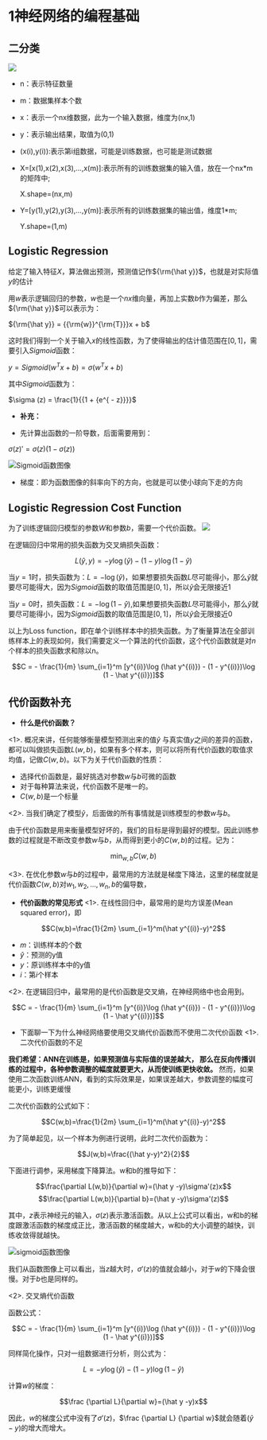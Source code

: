 # 1神经网络的编程基础

## 二分类
![](_v_images/20200202083811137_24014.png)

* n：表示特征数量

* m：数据集样本个数

* x：表示一个nx维数据，此为一个输入数据，维度为(nx,1)

* y：表示输出结果，取值为(0,1)

* (x(i),y(i)):表示第i组数据，可能是训练数据，也可能是测试数据

* X=[x(1),x(2),x(3),...,x(m)]:表示所有的训练数据集的输入值，放在一个nx*m的矩阵中;
   
  X.shape=(nx,m)

* Y=[y(1),y(2),y(3),...,y(m)]:表示所有的训练数据集的输出值，维度1*m;
    
    Y.shape=(1,m)


## Logistic Regression
给定了输入特征$X$，算法做出预测，预测值记作${\rm{\hat y}}$，也就是对实际值$y$的估计

用$w$表示逻辑回归的参数，$w$也是一个$nx$维向量，再加上实数$b$作为偏差，那么${\rm{\hat y}}$可以表示为：

${\rm{\hat y}} = {{\rm{w}}^{\rm{T}}}x + b$

这时我们得到一个关于输入$x$的线性函数，为了使得输出的估计值范围在$[0,1]$，需要引入$Sigmoid$函数：

$y = Sigmoid({w^T}x + b) = \sigma ({w^T}x + b)$

其中$Sigmoid$函数为：

$\sigma (z) = \frac{1}{{1 + {e^{ - z}}}}$

* **补充：**

* 先计算出函数的一阶导数，后面需要用到：

$\sigma (z)' = \sigma (z)(1 - \sigma (z))$

![Sigmoid函数图像](_v_images/20200202085624249_15720.png)
* 梯度：即为函数图像的斜率向下的方向，也就是可以使小球向下走的方向

## Logistic Regression Cost Function
为了训练逻辑回归模型的参数$W$和参数$b$，需要一个代价函数。
![](_v_images/20200202085931018_20790.png)

在逻辑回归中常用的损失函数为交叉熵损失函数：

  $$L(\hat y,y) =  - y\log (\hat y) - (1 - y)\log (1 - \hat y)$$

当$y=1$时，损失函数为：$L =  - \log (\hat y)$，如果想要损失函数$L$尽可能得小，那么${\hat y}$就要尽可能得大，因为$Sigmoid$函数的取值范围是$[0,1]$，所以${\hat y}$会无限接近1

当$y=0$时，损失函数：$L= - \log(1-\hat y)$,如果想要损失函数$L$尽可能得小，那么${\hat y}$就要尽可能得小，因为$Sigmoid$函数的取值范围是$[0,1]$，所以${\hat y}$会无限接近0

以上为Loss function，即在单个训练样本中的损失函数。为了衡量算法在全部训练样本上的表现如何，我们需要定义一个算法的代价函数，这个代价函数就是对$n$个样本的损失函数求和除以n。

  $$C =  - \frac{1}{m} \sum_{i=1}^m [y^{(i)}\log (\hat y^{(i)}) - (1 - y^{(i)})\log (1 - \hat y^{(i)})]$$


## 代价函数补充
* **什么是代价函数？**

<1>. 概况来讲，任何能够衡量模型预测出来的值${\hat y}$ 与真实值$y$之间的差异的函数，都可以叫做损失函数$L(w,b)$，如果有多个样本，则可以将所有代价函数的取值求均值，记做$C(w,b)$。以下为关于代价函数的性质：

* 选择代价函数是，最好挑选对参数$w$与$b$可微的函数
* 对于每种算法来说，代价函数不是唯一的。
* $C(w,b)$是一个标量

<2>. 当我们确定了模型${\hat y}$，后面做的所有事情就是训练模型的参数$w$与$b$。

由于代价函数是用来衡量模型好坏的，我们的目标是得到最好的模型。因此训练参数的过程就是不断改变参数$w$与$b$，从而得到更小的$C(w,b)$的过程。记为：

$$\min_{w,b}C(w,b)$$


<3>. 在优化参数$w$与$b$的过程中，最常用的方法就是梯度下降法，这里的梯度就是代价函数$C(w,b)$对$w_{1},w_{2},...,w_{n},b$的偏导数，

* **代价函数的常见形式**
<1>. 在线性回归中，最常用的是均方误差(Mean squared error)，即

$$C(w,b)=\frac{1}{2m} \sum_{i=1}^m(\hat y^{(i)}-y)^2$$

* $m$：训练样本的个数
* $\hat y$：预测的y值
* $y$：原训练样本中的y值
* $i$：第$i$个样本



<2>. 在逻辑回归中，最常用的是代价函数是交叉熵，在神经网络中也会用到。

$$C =  - \frac{1}{m} \sum_{i=1}^m [y^{(i)}\log (\hat y^{(i)}) - (1 - y^{(i)})\log (1 - \hat y^{(i)})]$$


* 下面聊一下为什么神经网络要使用交叉熵代价函数而不使用二次代价函数
<1>. 二次代价函数的不足
   
**我们希望：ANN在训练是，如果预测值与实际值的误差越大， 那么在反向传播训练的过程中，各种参数调整的幅度就要更大，从而使训练更快收敛。**
然而，如果使用二次函数训练ANN，看到的实际效果是，如果误差越大，参数调整的幅度可能更小，训练更缓慢

二次代价函数的公式如下：

$$C(w,b)=\frac{1}{2m} \sum_{i=1}^m(\hat y^{(i)}-y)^2$$

为了简单起见，以一个样本为例进行说明，此时二次代价函数为：

$$J(w,b)=\frac{(\hat y-y)^2}{2}$$

下面进行调参，采用梯度下降算法。w和b的推导如下：

$$\frac{\partial L(w,b)}{\partial w}=(\hat y -y)\sigma'(z)x$$
$$\frac{\partial L(w,b)}{\partial b}=(\hat y -y)\sigma'(z)$$

其中，$z$表示神经元的输入，$\sigma(z)$表示激活函数。从以上公式可以看出，w和b的梯度跟激活函数的梯度成正比，激活函数的梯度越大，w和b的大小调整的越快，训练收敛得就越快。

![sigmoid函数图像](_v_images/20200202114536947_23665.png)

我们从函数图像上可以看出，当$z$越大时，$\sigma'(z)$的值就会越小，对于$w$的下降会很慢。对于$b$也是同样的。

<2>. 交叉熵代价函数

函数公式：

$$C =  - \frac{1}{m} \sum_{i=1}^m [y^{(i)}\log (\hat y^{(i)}) - (1 - y^{(i)})\log (1 - \hat y^{(i)})]$$

同样简化操作，只对一组数据进行分析，则公式为：

$$L =  - y\log (\hat y) - (1 - y)\log (1 - \hat y)$$

计算$w$的梯度：

$$\frac {\partial L}{\partial w}=(\hat y -y)x$$

因此，$w$的梯度公式中没有了$\sigma'(z)$，$\frac {\partial L} {\partial w}$就会随着$(\hat y -y )$的增大而增大。

